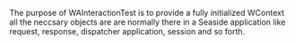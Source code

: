 The purpose of WAInteractionTest is to provide a fully initialized WContext all the neccsary objects are are normally there in a Seaside application like request, response, dispatcher application, session and so forth.